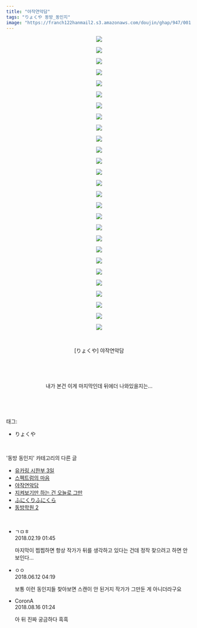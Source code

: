 ```yaml
---
title: "야작연악담"
tags: "りょくや 동방_동인지"
image: "https://franch122hanmail2.s3.amazonaws.com/doujin/ghap/947/001.jpg"
---
```

<div class="article">
<p style="text-align: center; clear: none; float: none;"><img src="{{ site.imgserver6 }}/ghap/947/001.jpg"/></p>
<p style="text-align: center; clear: none; float: none;"><img src="{{ site.imgserver6 }}/ghap/947/002.jpg"/></p>
<p style="text-align: center; clear: none; float: none;"><img src="{{ site.imgserver6 }}/ghap/947/003.jpg"/></p>
<p style="text-align: center; clear: none; float: none;"><img src="{{ site.imgserver6 }}/ghap/947/004.jpg"/></p>
<p style="text-align: center; clear: none; float: none;"><img src="{{ site.imgserver6 }}/ghap/947/005.jpg"/></p>
<p style="text-align: center; clear: none; float: none;"><img src="{{ site.imgserver6 }}/ghap/947/006.jpg"/></p>
<p style="text-align: center; clear: none; float: none;"><img src="{{ site.imgserver6 }}/ghap/947/007.jpg"/></p>
<p style="text-align: center; clear: none; float: none;"><img src="{{ site.imgserver6 }}/ghap/947/008.jpg"/></p>
<p style="text-align: center; clear: none; float: none;"><img src="{{ site.imgserver6 }}/ghap/947/009.jpg"/></p>
<p style="text-align: center; clear: none; float: none;"><img src="{{ site.imgserver6 }}/ghap/947/010.jpg"/></p>
<p style="text-align: center; clear: none; float: none;"><img src="{{ site.imgserver6 }}/ghap/947/011.jpg"/></p>
<p style="text-align: center; clear: none; float: none;"><img src="{{ site.imgserver6 }}/ghap/947/012.jpg"/></p>
<p style="text-align: center; clear: none; float: none;"><img src="{{ site.imgserver6 }}/ghap/947/013.jpg"/></p>
<p style="text-align: center; clear: none; float: none;"><img src="{{ site.imgserver6 }}/ghap/947/014.jpg"/></p>
<p style="text-align: center; clear: none; float: none;"><img src="{{ site.imgserver6 }}/ghap/947/015.jpg"/></p>
<p style="text-align: center; clear: none; float: none;"><img src="{{ site.imgserver6 }}/ghap/947/016.jpg"/></p>
<p style="text-align: center; clear: none; float: none;"><img src="{{ site.imgserver6 }}/ghap/947/017.jpg"/></p>
<p style="text-align: center; clear: none; float: none;"><img src="{{ site.imgserver6 }}/ghap/947/018.jpg"/></p>
<p style="text-align: center; clear: none; float: none;"><img src="{{ site.imgserver6 }}/ghap/947/019.jpg"/></p>
<p style="text-align: center; clear: none; float: none;"><img src="{{ site.imgserver6 }}/ghap/947/020.jpg"/></p>
<p style="text-align: center; clear: none; float: none;"><img src="{{ site.imgserver6 }}/ghap/947/021.jpg"/></p>
<p style="text-align: center; clear: none; float: none;"><img src="{{ site.imgserver6 }}/ghap/947/022.jpg"/></p>
<p style="text-align: center; clear: none; float: none;"><img src="{{ site.imgserver6 }}/ghap/947/023.jpg"/></p>
<p style="text-align: center; clear: none; float: none;"><img src="{{ site.imgserver6 }}/ghap/947/024.jpg"/></p>
<p style="text-align: center; clear: none; float: none;"><img src="{{ site.imgserver6 }}/ghap/947/025.jpg"/></p>
<p style="text-align: center; clear: none; float: none;"><img src="{{ site.imgserver6 }}/ghap/947/026.jpg"/></p>
<p style="text-align: center; clear: none; float: none;"><img src="{{ site.imgserver6 }}/ghap/947/027.jpg"/></p>
<p style="text-align: center; clear: none; float: none;"><br/></p>
<p style="text-align: center; clear: none; float: none;">[りょくや] 야작연악담</p>
<p style="text-align: center; clear: none; float: none;"><br/></p>
<p style="text-align: center; clear: none; float: none;"><br/></p>
<p style="text-align: center; clear: none; float: none;">내가 본건 이게 마지막인데 뒤에더 나와있을지는...</p>
<p><br/></p>
</div><br/>
<div class="tagTrail">
<p>태그: </p>
<ul>
<li>りょくや</li>
</ul>
</div><br/>
<div class="another">
<p>'동방 동인지' 카테고리의 다른 글</p>
<ul>
<li><a href="/ghap_949">유카링 시한부 3일</a></li>
<li><a href="/ghap_948">스펙트럼의 마음</a></li>
<li><a href="/ghap_947">야작연악담</a></li>
<li><a href="/ghap_945">지켜보기만 하는 건 오늘로 그만</a></li>
<li><a href="/ghap_944">ふにくりふにくら</a></li>
<li><a href="/ghap_943">동방학원 2</a></li>
</ul>
</div><br/>
<div class="cb_module cb_fluid">
<div class="cb_wrt cb_profile">
<div class="comment">
<ul>
<li class="cb_thumb_off" id="comment15202342">
<div class="cb_comment_area">
<div class="cb_info_area">
<div class="cb_section">
<span class="cb_nick_name">ㄱㅁㅎ</span>
</div>
<div class="cb_section">
<span class="cb_date">2018.02.19 01:45 </span>
</div>
</div>
<div class="cb_dsc_comment">
<p class="cb_dsc">
											마지막이 찝찝하면 항상 작가가 뒤를 생각하고 있다는 건데 정작 찾으려고 하면 안 보인다...
										</p>
</div>
</div></li>
<li class="cb_thumb_off" id="comment15269546">
<div class="cb_comment_area">
<div class="cb_info_area">
<div class="cb_section">
<span class="cb_nick_name">ㅇㅇ</span>
</div>
<div class="cb_section">
<span class="cb_date">2018.06.12 04:19 </span>
</div>
</div>
<div class="cb_dsc_comment">
<p class="cb_dsc">
											보통 이런 동인지들 찾아보면 스캔이 안 된거지 작가가 그만둔 게 아니더라구요
										</p>
</div>
</div></li>
<li class="cb_thumb_off" id="comment15309619">
<div class="cb_comment_area">
<div class="cb_info_area">
<div class="cb_section">
<span class="cb_nick_name">CoronA</span>
</div>
<div class="cb_section">
<span class="cb_date">2018.08.16 01:24 </span>
</div>
</div>
<div class="cb_dsc_comment">
<p class="cb_dsc">
											아 뒤 진짜 궁금하다 흑흑
										</p>
</div>
</div></li>
</ul>
</div>
</div><!-- commentList close -->
</div><br/>
